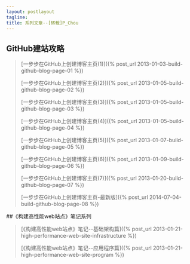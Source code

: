 ```yaml
---
layout: postlayout
tagline:
title: 系列文章--[转载]P_Chou
---
```

## GitHub建站攻略

> [一步步在GitHub上创建博客主页(1)]({% post_url 2013-01-03-build-github-blog-page-01 %})
>
> [一步步在GitHub上创建博客主页(2)]({% post_url 2013-01-05-build-github-blog-page-02 %})
>
> [一步步在GitHub上创建博客主页(3)]({% post_url 2013-01-05-build-github-blog-page-03 %})
>
> [一步步在GitHub上创建博客主页(4)]({% post_url 2013-01-05-build-github-blog-page-04 %})
>
> [一步步在GitHub上创建博客主页(5)]({% post_url 2013-01-07-build-github-blog-page-05 %})
> 
> [一步步在GitHub上创建博客主页(6)]({% post_url 2013-01-09-build-github-blog-page-06 %})
> 
> [一步步在GitHub上创建博客主页(7)]({% post_url 2013-01-20-build-github-blog-page-07 %})
>
> [一步步在GitHub上创建博客主页-最新版]({% post_url 2014-07-04-build-github-blog-page-08 %})


##《构建高性能web站点》笔记系列

> [《构建高性能web站点》笔记--基础架构篇]({% post_url 2013-01-21-high-performance-web-site-infrastructure %})
>
> [《构建高性能web站点》笔记--应用程序篇]({% post_url 2013-01-21-high-performance-web-site-program %})